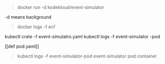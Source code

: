 > docker run -d kodekloud/event-simulator 

-d means background 
> docker logs -f ecf 

kubectl crate -f event-simulatro.yaml
kubectl logs -f event-simulator -pod 

[[def pod.yaml]]

> kubectl logs -f event-simulator-pod event-simulator
>                  pod                  container  

